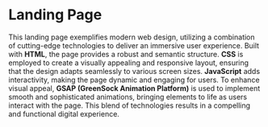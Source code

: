 # Landing Page

This landing page exemplifies modern web design, utilizing a combination of cutting-edge technologies to deliver an immersive user experience. Built with **HTML**, the page provides a robust and semantic structure. **CSS** is employed to create a visually appealing and responsive layout, ensuring that the design adapts seamlessly to various screen sizes. **JavaScript** adds interactivity, making the page dynamic and engaging for users. To enhance visual appeal, **GSAP (GreenSock Animation Platform)** is used to implement smooth and sophisticated animations, bringing elements to life as users interact with the page. This blend of technologies results in a compelling and functional digital experience.

